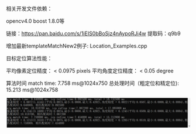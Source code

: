 
相关开发文件依赖：

opencv4.0  boost 1.8.0等


链接：https://pan.baidu.com/s/1iEIS0bBoSjz4nAypoRJi4w 
提取码：q9b9 



增加最新templateMatchNew2例子:  Location_Examples.cpp

目标定位算法性能：

平均像素定位精度： < 0.0975 pixels
平均角度定位精度： < 0.05   degree 


算法时间 match time:  7.758 ms@1024x750 
总处理时间（粗定位和精定位):  15.213 ms@1024x758


![image](./pic/loc2.png)
